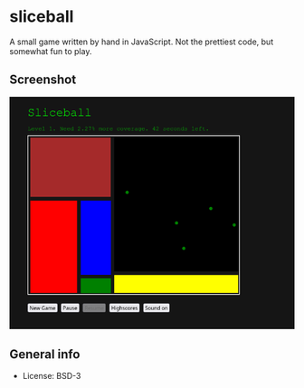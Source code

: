 # sliceball

A small game written by hand in JavaScript. Not the prettiest code, but somewhat fun to play.

## Screenshot

![screenshot](img/screenshot.png)

## General info

* License: BSD-3
